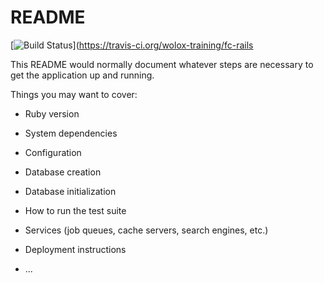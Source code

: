 # README

[![Build Status](https://travis-ci.org/wolox-training/fc-rails.svg?branch=master)](https://travis-ci.org/wolox-training/fc-rails

This README would normally document whatever steps are necessary to get the
application up and running.

Things you may want to cover:

* Ruby version

* System dependencies

* Configuration

* Database creation

* Database initialization

* How to run the test suite

* Services (job queues, cache servers, search engines, etc.)

* Deployment instructions

* ...
